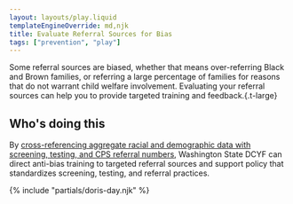 ```yaml
---
layout: layouts/play.liquid
templateEngineOverride: md,njk
title: Evaluate Referral Sources for Bias
tags: ["prevention", "play"]
---
```


Some referral sources are biased, whether that means over-referring Black and Brown families, or referring a large percentage of families for reasons that do not warrant child welfare involvement. Evaluating your referral sources can help you to provide targeted training and feedback.{.t-large}

## Who's doing this
        
By [cross-referencing aggregate racial and demographic data with screening, testing, and CPS referral numbers](https://www.dcyf.wa.gov/safety/plan-safe-care/racial-equity), Washington State DCYF can direct anti-bias training to targeted referral sources and support policy that standardizes screening, testing, and referral practices.

{% include "partials/doris-day.njk" %}